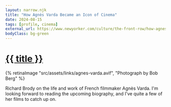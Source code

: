 ```yaml
---
layout: narrow.njk
title: "How Agnès Varda Became an Icon of Cinema"
date: 2024-08-15
tags: [profile, cinema]
external_url: https://www.newyorker.com/culture/the-front-row/how-agnes-varda-became-an-icon-of-cinema?ref=daniel.pizza
bodyClass: bg-green
---
```


<h1><a href="{{ external_url }}">{{ title }}</a></h1>

{% retinaImage "src/assets/links/agnes-varda.avif", "Photograph by Bob Berg" %}

Richard Brody on the life and work of French filmmaker Agnès Varda. I'm looking forward to reading the upcoming biography, and I've quite a few of her films to catch up on.